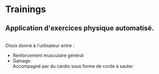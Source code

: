 # Trainings
## Application d'exercices physique automatisé.
</br> Choix donné à l'utilisateur entre : 
- Renforcement musculaire général
- Gainage. 
</br> Accompagné par du cardio sous forme de corde à sauter.
